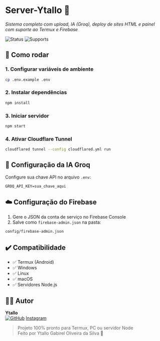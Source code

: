 # Server-Ytallo 🚀  
*Sistema completo com upload, IA (Groq), deploy de sites HTML e painel com suporte ao Termux e Firebase*

![Status](https://img.shields.io/badge/status-100%25%20pronto-brightgreen) 
![Supports](https://instagram.com/levi_oliveira86)

## 🚀 Como rodar

### 1. Configurar variáveis de ambiente
```bash
cp .env.example .env
```

### 2. Instalar dependências
```bash
npm install
```

### 3. Iniciar servidor
```bash
npm start
```

### 4. Ativar Cloudflare Tunnel
```bash
cloudflared tunnel --config cloudflared.yml run
```

## 🧠 Configuração da IA Groq
Configure sua chave API no arquivo `.env`:
```env
GROQ_API_KEY=sua_chave_aqui
```

## ☁️ Configuração do Firebase
1. Gere o JSON da conta de serviço no Firebase Console
2. Salve como `firebase-admin.json` na pasta:
```bash
config/firebase-admin.json
```

## ✔️ Compatibilidade
- ✅ Termux (Android)
- ✅ Windows
- ✅ Linux
- ✅ macOS
- ✅ Servidores Node.js

## 👨‍💻 Autor  
**Ytallo**  
[![GitHub](https://img.shields.io/badge/GitHub-NexusStealth-181717?style=flat&logo=github)](https://github.com/NexusStealth)
[Instagram](https://instagram.com/levi_oliveira86)


> Projeto 100% pronto para Termux, PC ou servidor Node  
> Feito por Ytallo Gabirel Oliveira da Silva 👊

